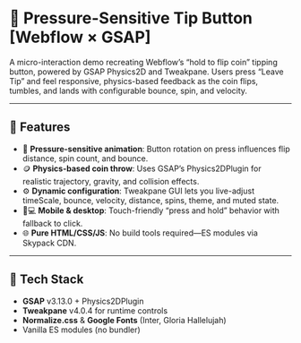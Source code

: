 # 🎯 Pressure-Sensitive Tip Button [Webflow × GSAP]

A micro-interaction demo recreating Webflow’s “hold to flip coin” tipping button, powered by GSAP Physics2D and Tweakpane. Users press “Leave Tip” and feel responsive, physics-based feedback as the coin flips, tumbles, and lands with configurable bounce, spin, and velocity.

---

## 🚀 Features  
- 🔄 **Pressure-sensitive animation**: Button rotation on press influences flip distance, spin count, and bounce.  
- 🪙 **Physics-based coin throw**: Uses GSAP’s Physics2DPlugin for realistic trajectory, gravity, and collision effects.  
- ⚙️ **Dynamic configuration**: Tweakpane GUI lets you live-adjust timeScale, bounce, velocity, distance, spins, theme, and muted state.  
- 📱💻 **Mobile & desktop**: Touch-friendly “press and hold” behavior with fallback to click.  
- 🌐 **Pure HTML/CSS/JS**: No build tools required—ES modules via Skypack CDN.  

---

## 🔨 Tech Stack  
- **GSAP** v3.13.0 + Physics2DPlugin  
- **Tweakpane** v4.0.4 for runtime controls  
- **Normalize.css** & **Google Fonts** (Inter, Gloria Hallelujah)  
- Vanilla ES modules (no bundler)  
